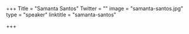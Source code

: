 +++
Title = "Samanta Santos"
Twitter = ""
image = "samanta-santos.jpg"
type = "speaker"
linktitle = "samanta-santos"

+++


